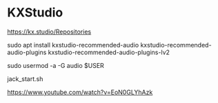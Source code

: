 # KXStudio

https://kx.studio/Repositories

 
 
sudo apt install kxstudio-recommended-audio kxstudio-recommended-audio-plugins kxstudio-recommended-audio-plugins-lv2
 
 
sudo usermod -a -G audio $USER
 
jack_start.sh
 
https://www.youtube.com/watch?v=EoN0GLYhAzk
